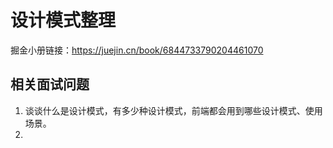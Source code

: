 # 设计模式整理
掘金小册链接：https://juejin.cn/book/6844733790204461070

## 相关面试问题
1. 谈谈什么是设计模式，有多少种设计模式，前端都会用到哪些设计模式、使用场景。
2. 